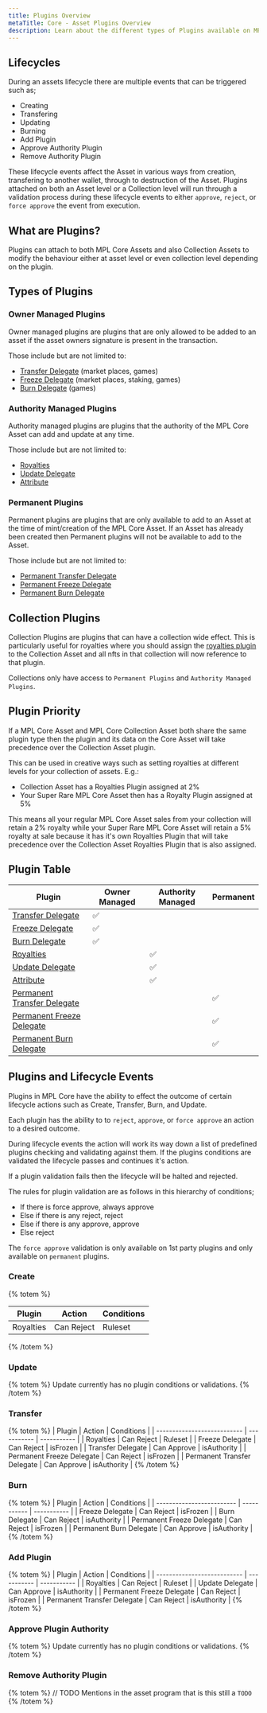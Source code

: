 ```yaml
---
title: Plugins Overview
metaTitle: Core - Asset Plugins Overview
description: Learn about the different types of Plugins available on MPL Core Assets
---
```


## Lifecycles

During an assets lifecycle there are multiple events that can be triggered such as;

- Creating
- Transfering
- Updating
- Burning
- Add Plugin
- Approve Authority Plugin
- Remove Authority Plugin

These lifecycle events affect the Asset in various ways from creation, transfering to another wallet, through to destruction of the Asset. Plugins attached on both an Asset level or a Collection level will run through a validation process during these lifecycle events to either `approve`, `reject`, or `force approve` the event from execution.

## What are Plugins?

Plugins can attach to both MPL Core Assets and also Collection Assets to modify the behaviour either at asset level or even collection level depending on the plugin.

## Types of Plugins

### Owner Managed Plugins

Owner managed plugins are plugins that are only allowed to be added to an asset if the asset owners signature is present in the transaction.

Those include but are not limited to:

- [Transfer Delegate](/core/plugins/transfer) (market places, games)
- [Freeze Delegate](/core/plugins/freeze) (market places, staking, games)
- [Burn Delegate](/core/plugins/burn) (games)

### Authority Managed Plugins

Authority managed plugins are plugins that the authority of the MPL Core Asset can add and update at any time.

Those include but are not limited to:

- [Royalties](/core/plugins/royalties)
- [Update Delegate](/core/plugins/update)
- [Attribute](/core/plugins/attribute)

### Permanent Plugins

Permanent plugins are plugins that are only available to add to an Asset at the time of mint/creation of the MPL Core Asset. If an Asset has already been created then Permanent plugins will not be available to add to the Asset.

Those include but are not limited to:

- [Permanent Transfer Delegate](/core/plugins/permenant-transfer)
- [Permanent Freeze Delegate](/core/plugins/permenant-freeze)
- [Permanent Burn Delegate](/core/plugins/permenant-burn)

## Collection Plugins

Collection Plugins are plugins that can have a collection wide effect. This is particularly useful for royalties where you should assign the [royalties plugin](/core/plugins/royalties) to the Collection Asset and all nfts in that collection will now reference to that plugin.

Collections only have access to `Permanent Plugins` and `Authority Managed Plugins`.

## Plugin Priority

If a MPL Core Asset and MPL Core Collection Asset both share the same plugin type then the plugin and its data on the Core Asset will take precedence over the Collection Asset plugin.

This can be used in creative ways such as setting royalties at different levels for your collection of assets. E.g.:

- Collection Asset has a Royalties Plugin assigned at 2%
- Your Super Rare MPL Core Asset then has a Royalty Plugin assigned at 5%

This means all your regular MPL Core Asset sales from your collection will retain a 2% royalty while your Super Rare MPL Core Asset will retain a 5% royalty at sale because it has it's own Royalties Plugin that will take precedence over the Collection Asset Royalties Plugin that is also assigned.

## Plugin Table

| Plugin                                                         | Owner Managed | Authority Managed | Permanent |
| -------------------------------------------------------------- | ------------- | ----------------- | --------- |
| [Transfer Delegate](/core/plugins/transfer)                    | ✅            |                   |           |
| [Freeze Delegate](/core/plugins/freeze)                        | ✅            |                   |           |
| [Burn Delegate](/core/plugins/burn)                            | ✅            |                   |           |
| [Royalties](/core/plugins/royalties)                           |               | ✅                |           |
| [Update Delegate](/core/plugins/update)                        |               | ✅                |           |
| [Attribute](core/plugins/attribute)                            |               | ✅                |           |
| [Permanent Transfer Delegate](core/plugins/permanent-transfer) |               |                   | ✅        |
| [Permanent Freeze Delegate](core/plugins/permanent-freeze)     |               |                   | ✅        |
| [Permanent Burn Delegate](core/plugins/permanent-burn)         |               |                   | ✅        |

## Plugins and Lifecycle Events

Plugins in MPL Core have the ability to effect the outcome of certain lifecycle actions such as Create, Transfer, Burn, and Update.

Each plugin has the ability to to `reject`, `approve`, or `force approve` an action to a desired outcome.

During lifecycle events the action will work its way down a list of predefined plugins checking and validating against them.
If the plugins conditions are validated the lifecycle passes and continues it's action.

If a plugin validation fails then the lifecycle will be halted and rejected.

The rules for plugin validation are as follows in this hierarchy of conditions;

- If there is force approve, always approve
- Else if there is any reject, reject
- Else if there is any approve, approve
- Else reject

The `force approve` validation is only available on 1st party plugins and only available on `permanent` plugins.

### Create

{% totem %}

| Plugin    | Action     | Conditions |
| --------- | ---------- | ---------- |
| Royalties | Can Reject | Ruleset    |

{% /totem %}

### Update

{% totem %}
Update currently has no plugin conditions or validations.
{% /totem %}

### Transfer

{% totem %}
| Plugin | Action | Conditions |
| --------------------------- | ----------- | ----------- |
| Royalties | Can Reject | Ruleset |
| Freeze Delegate | Can Reject | isFrozen |
| Transfer Delegate | Can Approve | isAuthority |
| Permanent Freeze Delegate | Can Reject | isFrozen |
| Permanent Transfer Delegate | Can Approve | isAuthority |
{% /totem %}

### Burn

{% totem %}
| Plugin | Action | Conditions |
| ------------------------- | ----------- | ----------- |
| Freeze Delegate | Can Reject | isFrozen |
| Burn Delegate | Can Reject | isAuthority |
| Permanent Freeze Delegate | Can Reject | isFrozen |
| Permanent Burn Delegate | Can Approve | isAuthority |
{% /totem %}

### Add Plugin

{% totem %}
| Plugin | Action | Conditions |
| --------------------------- | ----------- | ----------- |
| Royalties | Can Reject | Ruleset |
| Update Delegate | Can Approve | isAuthority |
| Permanent Freeze Delegate | Can Reject | isFrozen |
| Permanent Transfer Delegate | Can Reject | isAuthority |
{% /totem %}

### Approve Plugin Authority

{% totem %}
Update currently has no plugin conditions or validations.
{% /totem %}

### Remove Authority Plugin

{% totem %}
// TODO Mentions in the asset program that is this still a `TODO`
{% /totem %}

